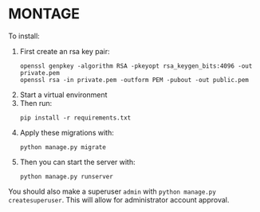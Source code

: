 MONTAGE
=======

To install:
1. First create an rsa key pair:
    ```
    openssl genpkey -algorithm RSA -pkeyopt rsa_keygen_bits:4096 -out private.pem
    openssl rsa -in private.pem -outform PEM -pubout -out public.pem
    ```
2. Start a virtual environment
3. Then run: 
    ```
    pip install -r requirements.txt
    ```  
4. Apply these migrations with:
    ```
    python manage.py migrate
    ```
5. Then you can start the server with:
    ```
    python manage.py runserver
    ```

You should also make a superuser `admin` with `python manage.py createsuperuser`.  This will allow for administrator account approval.
